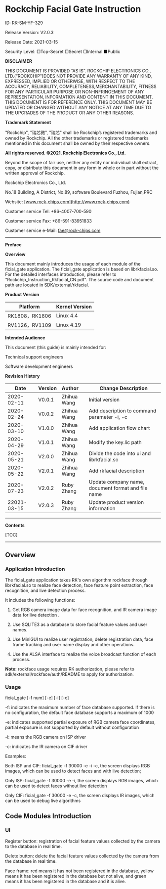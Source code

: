 # Rockchip Facial Gate Instruction

ID: RK-SM-YF-329

Release Version: V2.0.3

Release Date: 2021-03-15

Security Level: □Top-Secret   □Secret   □Internal   ■Public

**DISCLAIMER**

THIS DOCUMENT IS PROVIDED “AS IS”. ROCKCHIP ELECTRONICS CO., LTD.(“ROCKCHIP”)DOES NOT PROVIDE ANY WARRANTY OF ANY KIND, EXPRESSED, IMPLIED OR OTHERWISE, WITH RESPECT TO THE ACCURACY, RELIABILITY, COMPLETENESS,MERCHANTABILITY, FITNESS FOR ANY PARTICULAR PURPOSE OR NON-INFRINGEMENT OF ANY REPRESENTATION, INFORMATION AND CONTENT IN THIS DOCUMENT. THIS DOCUMENT IS FOR REFERENCE ONLY. THIS DOCUMENT MAY BE UPDATED OR CHANGED WITHOUT ANY NOTICE AT ANY TIME DUE TO THE UPGRADES OF THE PRODUCT OR ANY OTHER REASONS.

**Trademark Statement**

"Rockchip", "瑞芯微", "瑞芯" shall be Rockchip’s registered trademarks and owned by Rockchip. All the other trademarks or registered trademarks mentioned in this document shall be owned by their respective owners.

**All rights reserved. ©2021. Rockchip Electronics Co., Ltd.**

Beyond the scope of fair use, neither any entity nor individual shall extract, copy, or distribute this document in any form in whole or in part without the written approval of Rockchip.

Rockchip Electronics Co., Ltd.

No.18 Building, A District, No.89, software Boulevard Fuzhou, Fujian,PRC

Website:     [www.rock-chips.com](http://www.rock-chips.com)

Customer service Tel:  +86-4007-700-590

Customer service Fax:  +86-591-83951833

Customer service e-Mail:  [fae@rock-chips.com](mailto:fae@rock-chips.com)

---

**Preface**

**Overview**

This document mainly introduces the usage of each module of the ficial_gate application. The ficial_gate application is based on librkfacial.so. For the detailed interfaces introduction, please refer to "Rockchip_Instruction_Rkfacial_CN.pdf". The source code and document path are located in SDK/external/rkfacial.

**Product Version**

| **Platform**   | **Kernel Version** |
| -------------- | ------------------ |
| RK1808，RK1806 | Linux 4.4          |
| RV1126，RV1109 | Linux 4.19         |

**Intended Audience**

This document (this guide) is mainly intended for:

Technical support engineers

Software development engineers

**Revision History**

| **Date**    | **Version** | **Author**  | **Change Description**                             |
| ----------- | ----------- | :---------- | -------------------------------------------------- |
| 2020-02-11  | V0.0.1      | Zhihua Wang | Initial version                                    |
| 2020-02-24  | V0.0.2      | Zhihua Wang | Add description to command parameter -i, -c        |
| 2020-03-10  | V1.0.0      | Zhihua Wang | Add application flow chart                         |
| 2020-04-29  | V1.0.1      | Zhihua Wang | Modify the key.lic path                            |
| 2020-05-21  | V2.0.0      | Zhihua Wang | Divide the code into ui and librkfacial.so         |
| 2020-05-22  | V2.0.1      | Zhihua Wang | Add rkfacial description                           |
| 2020-07-23  | V2.0.2      | Ruby Zhang  | Update company name, document format and file name |
| 22021-03-15 | V2.0.3      | Ruby Zhang  | Update product version information                 |

---

**Contents**

[TOC]

---

## Overview

### Application Introduction

The ficial_gate application takes RK's own algorithm rockface through librkfacial.so to realize face detection, face feature point extraction, face recognition, and live detection process.

It includes the following functions:

1. Get RGB camera image data for face recognition, and IR camera image data for live detection .

2. Use SQLITE3 as a database to store facial feature values and user names.

3. Use MiniGUI to realize user registration, delete registration data, face frame tracking and user name display and other operations.

4. Use the ALSA interface to realize the voice broadcast function of each process.

**Note:** rockface usage requires RK authorization, please refer to sdk/external/rockface/auth/README to apply for authorization.

### Usage

ficial_gate [-f num] [-e] [-i] [-c]

-f: indicates the maximum number of face database supported. If there is no configuration, the default face database supports a maximum of 1000

-e: indicates supported partial exposure of RGB camera face coordinates, partial exposure is not supported by default without configuration

-i: means the RGB camera on ISP driver

-c: indicates the IR camera on CIF driver

Examples:

Both ISP and CIF: ficial_gate -f 30000 -e -i -c, the screen displays RGB images, which can be used to detect  faces and with live detection;

Only ISP: ficial_gate -f 30000 -e -i, the screen displays RGB images, which can be used to detect faces without live detection

Only CIF: ficial_gate -f 30000 -e -c, the screen displays IR images, which can be used to debug live algorithms

## Code Modules  Introduction

### UI

Register button: registration of facial feature values collected by the camera to the database in real time.

Delete button: delete the facial feature values collected by the camera from the database in real time.

Face frame: red means it has not been registered in the database, yellow means it has been registered in the database but not alive, and green means it has been registered in the database and it is alive.